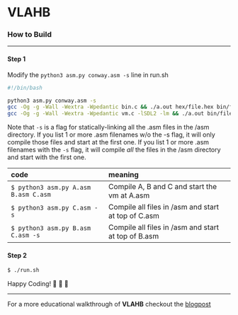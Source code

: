 # VLAHB

### How to Build

---

#### Step 1

Modify the `python3 asm.py conway.asm -s` line in run.sh

```bash
#!/bin/bash

python3 asm.py conway.asm -s
gcc -Og -g -Wall -Wextra -Wpedantic bin.c && ./a.out hex/file.hex bin/file.bin
gcc -Og -g -Wall -Wextra -Wpedantic vm.c -lSDL2 -lm && ./a.out bin/file.bin

```

Note that `-s` is a flag for statically-linking all the .asm files in the /asm directory. If you list 1 or more .asm filenames w/o the -s flag, it will only compile those files and start at the first one. If you list 1 or more .asm filenames with the `-s` flag, it will compile _all_ the files in the /asm directory and start with the first one.

| code | meaning |
|:-------|:------|
| `$ python3 asm.py A.asm B.asm C.asm` | Compile A, B and C and start the vm at A.asm |
| `$ python3 asm.py C.asm -s` | Compile all files in /asm and start at top of C.asm |
| `$ python3 asm.py B.asm C.asm -s` | Compile all files in /asm and start at top of B.asm |

#### Step 2
```bash
$ ./run.sh
```

Happy Coding! :tada: :tada: :tada:

---

For a more educational walkthrough of **VLAHB** checkout the [blogpost](http://adamkulidjian.com/vlahb-blog/)

